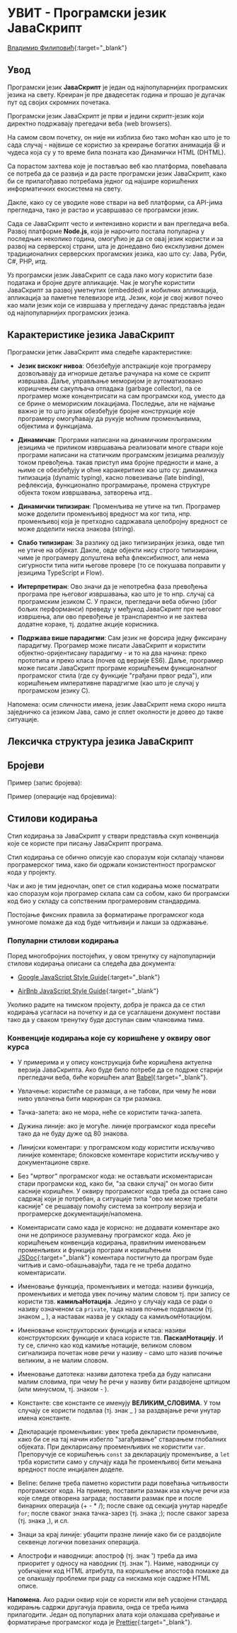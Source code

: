 
# УВИТ - Програмски језик ЈаваСкрипт

[Владимир Филиповић](https://vladofilipovic.github.io/index-cy.html){:target="_blank"}

## Увод

Програмски језик **ЈаваСкрипт** је један од најпопуларнијих програмских језика на свету. Креиран је пре двадесетак година и прошао је дугачак пут од својих скромних почетака.

Програмски језик ЈаваСкрипт је први и једини скрипт-језик који директно подржавају прегедачи веба (web browsers).

На самом свом почетку, он није ни изблиза био тако моћан као што је то сада случај - највише се користио за креирање богатих анимација 😆 и чудеса која су у то време била позната као Динамички HTML (DHTML).

Са порастом захтева које је постављао веб као платформа, повећавала се потреба да се развија и да расте програмски језик ЈаваСкрипт, како би се прилагођавао потребама једног од најшире коришћених информатичких екосистема на свету.

Дакле, како су се уводиле нове ствари на веб платформи, са API-јима прегледача, тако је растао и усавршавао се програмски језик.

Сада се ЈаваСкрипт често и интензивно користи и ван прегледача веба. Развој платформе **Node.js**, која је нарочито постала популарна у последњих неколико година, омогућио је да се овај језик користи и за развој на серверској страни, шта је донедавно био ексклузивни домен традиционалних серверских прогамских језика, као што су: Јава, Руби,  C#, PHP, итд.

Уз програмски језик ЈаваСкрипт се сада лако могу користити базе података и бројне друге апликације. Чак је могуће користити ЈаваСкрипт за развој уметнутих (embedded) и мобилних апликација, апликација за паметне телевизоре итд. Језик, који је свој живот почео као мали језик који се извршава у прегледачу данас представља један од најпопуларнијих програмских језика.

## Карактеристике језика ЈаваСкрипт

Програмски јетик ЈаваСкрипт има следеће карактеристике:

- **Језик вискокг нивоа**: Обезбеђује апстракције које програмеру дозвољавају да игнорише детаље рачунара на коме се скрипт извршава. Даље, управљање меморијом је аутоматизовано коришчењем сакупљача отпадака (garbage collector), па се програмер може концентрисати на сам програмски код, уместо да се брине о мемориским локацијама. Последње, али не најмање важно је то што језик обезбеђује бројне конструкције које програмеру омогућавају да рукује моћним променљивима, објектима и функцијама.

- **Динамичан**: Програми написани на динамичким програмским језицима че приликом извршавања реализовати многе ствари које програми написани на статичким програмским језицима реализују током превођења. такав приступ има бројне предности и мане, а њиме се обезбеђују и оћне каракеритике као што су: димамичкa типизaција (dynamic typing), касно повезивање (late binding), рефлексија, функционално програмирање, промена структуре објекта током извршавања, затворења итд..

- **Динамички типизиран**: Променљива не утиче на тип. Програмер може доделити променљивој вредност ма ког типа, нпр. променљивој која је претходно садржавала целобројну вредност се може доделити ниска знакова (string).

- **Слабо типизиран**: За разлику од јако типизиранјих језика, овде тип не утиче на објекат. Дакле, овде објекти нису строго типизирани, чиме је програмеру допуштена већа флексибилност, али нема сигурности типа нити његове провере (то се покушава поправити у језицима TypeScript и Flow).

- **Интерпретиран**: Ово значи да је непотребна фаза превођења програма пре његовог извршавања, као што је то нпр. случај са програмским језиком C. У пракси, прегледачи веба обично (због бољих перформанси) преведу у међукод ЈаваСкрипт пре његовог извршења, али ово превођење је транспарентно и не захтева додатне кораке, тј. додатне акције корисника.

- **Подржава више парадигми**: Сам језик не форсира једну фиксирану парадигму. Програмер може писати ЈаваСкрипт и користити објектно-оријентисану парадигму - и то на два начина: преко прототипа и преко класа (почев од верзије ES6). Даље, програмер може писати ЈаваСкрипт програме коришћењем функционалног програмског стила (где су функције "грађани првог реда"), или коришћењем императивне парадгигме (као што је случај у програмском језику C).

Напомена: осим сличности имена, језик ЈаваСкрипт нема скоро ништа заједничко са језиком Јава, само је сплет околности је довео до такве ситуације.

## Лексичка структура језика ЈаваСкрипт

## Бројеви

Пример (запис бројева):
<script src="https://gist.github.com/vladofilipovic/407dc62f463fb74f09f984f9220b9795.js"></script>

Пример (операције над бројевима):
<script src="https://gist.github.com/vladofilipovic/e99c66c6dda94f9233b5755b3ae6c750.js"></script>

## Стилови кодирања

Стил кодирања за ЈаваСкрипт у ствари представља скуп конвенција које се користе при писању ЈаваСкрипт програма.

Стил кодирања се обично описује као споразум који склапају чланови програмерског тима, како би одржали конзистентност програмског кода у пројекту.

Чак и ако је тим једночлан, опет се стил кодирања може посматрати као споразум који програмер склапа сам са собом, како би програмски код био у складу са сопственим програмеровим стандардима.

Постојање фиксних правила за форматирање програмског кода умногоме помаже да код буде читљивији и лакши за одржавање.

### Популарни стилови кодирања

Поред многобројних постојећих, у овом тренутку су најпопуларнији стилови кодирања описани са следећа два документа:

- [Google JavaScript Style Guide](https://google.github.io/styleguide/jsguide.html){:target="_blank"}

- [AirBnb JavaScript Style Guide](https://github.com/airbnb/javascript){:target="_blank"}

Уколико радите на тимском пројекту, добра је пракса да се стил кодирања усагласи на почетку и да се усаглашени документ постави тако да у сваком тренутку  буде доступан свим члановима тима.

### Конвенције кодирања које су коришћене у оквиру овог курса

- У примерима и у опису конструкција биће коришћена актуелна верзија ЈаваСкрипта. Ако буде било потребе да се подрже старији прегледачи веба, биће коришћен алат [Babel](https://github.com/babel/babel){:target="_blank"}.

- Увлачење: користиће се размаци, а не табови, при чему ће нови ниво увлачења бити маркиран са три размака.

- Тачка-запета: ако не мора, неће се користити тачка-запета.

- Дужина линије: ако је могуће. линије програмског кода пресећи тако да не буду дуже од 80 знакова.

- Линијски коментари: у програмском коду користити искључиво линијке коментаре; блоковске коментаре користити искључиво у документационе сврхе.

- Без "мртвог" програмског кода: не остављати искоментарисан стари програмски код, како би, "за сваки случај" он могао бити касније коришћен. У оквиру програмског кода треба да остане сано садржај који је потребан, а ситуације типа "ово ми може требати касније" се решавају помоћу система за контролу верзија и програмерске документације/напомена.

- Коментарисати само када је корисно: не додавати коментаре ако они не доприносе разумевању програмског кода. Ако је коришћењем конвенција кодирања, правилним именовањем променљивих и функција програм и коришћењем [JSDoc](https://github.com/google/closure-compiler/wiki/Annotating-JavaScript-for-the-Closure-Compiler){:target="_blank"} коментара постигнуто да програм буде читљив и само-обашњавајући, тада ге не треба додатно коментарисати.

- Именовање функција, променљивих и метода: називи функција, променљивих и метода увек почињу малим словом тј. при запису се користи тзв. **камиљаНотација**. Једино у случају када се ради о називу означеном са `private`, тада назив почиње подвлаком (тј. знаком _ ), а наставак назва је у складу са камиљомНотацијом.

- Именовање конструкторских функција и класа:  називи конструкторских функције и класа користе тзв. **ПаскалНотацију**. И ту се, слично као код камиље нотације, великом словом сигнализира почетак нове речи у називу - само што назив почиње великим, а не малим словом.

- Именовање датотека: називи датотека треба да буду написани малим словима, при чему ће речи у називу бити раздвојене цртицом (или минусмом, тј. знаком - ).

- Константе: све константе се именују **ВЕЛИКИМ_СЛОВИМА**. У том случају се користи подвлаа (тј. знак _ ) за раздвајање речи унутар имена константе.

- Декларације променљивих: увек треба декларисти променљиве, како би се на тај начин избегло "загађивање" стварањем глобалних објеката. При декларисању проеменљивих не користити `var`. Препоручује се коришћењњ `const` за декларацију променљиве, а `let` трба користити само у случају када ће променљивој бити мењана вредност после инцијален доделе.

- Beline: белине треба паметно користити ради повећања читљивости програмског кода. На пример, поставити размак иза кључе речи иза које следе отворена заграда; поставити размак пре и после бинарних операција (+ - * /); после сваке од секција унутар наредбе `for`; после сваког знака тачка-зарез (тј. знака ;); после сваког зареза (тј. знака ,), и сл.  

- Знаци за крај линије: убацити празне линије како би се раздвојиле секвенце логички повезаних операција.

- Апострофи и наводници: апостроф (тј. знак ') треба да има приоритет у односу на наводник (тј. знак "). Наиме, наводници су уобичајени код HTML атрибута, па коришљење апостофа помаже да се олакшају проблеми при раду са нискама које садрже HTML описе.

**Напомена.** Ако радни оквир који се користи или већ усвојени стандард кодирањњ садржи другачуја правила, онда се треба њима прилагодити. Један од популарних алата који олакшава сређивање и  форматирање програмског кода је [Prettier](https://prettier.io/){:target="_blank"}.
